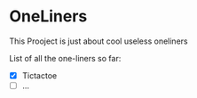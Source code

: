 # OneLiners
This Prooject is just about cool useless oneliners

List of all the one-liners so far:

*  [x] Tictactoe
*  [ ] ...
